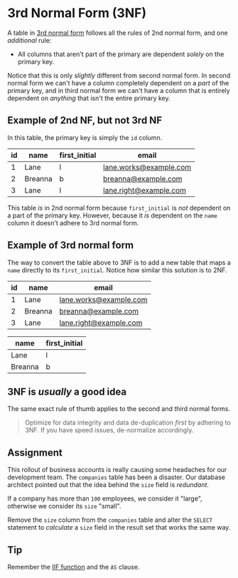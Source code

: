 # 3rd Normal Form (3NF)

A table in [3rd normal form](https://en.wikipedia.org/wiki/Third_normal_form) follows all the rules of 2nd normal form, and one *additional* rule:

* All columns that aren't part of the primary are dependent *solely* on the primary key.

Notice that this is only *slightly* different from second normal form. In second normal form we can't have a column completely dependent on a *part* of the primary key, and in third normal form we can't have a column that is entirely dependent on *anything* that isn't the entire primary key.

## Example of 2nd NF, but not 3rd NF

In this table, the primary key is simply the `id` column.

| id  | name    | first_initial | email                  |
| --- | ------- | ------------- | ---------------------- |
| 1   | Lane    | l             | lane.works@example.com |
| 2   | Breanna | b             | breanna@example.com    |
| 3   | Lane    | l             | lane.right@example.com |

This table *is* in 2nd normal form because `first_initial` is *not* dependent on a part of the primary key. However, because it *is* dependent on the `name` column it doesn't adhere to 3rd normal form.

## Example of 3rd normal form

The way to convert the table above to 3NF is to add a new table that maps a `name` directly to its `first_initial`. Notice how similar this solution is to 2NF.

| id  | name    | email                  |
| --- | ------- | ---------------------- |
| 1   | Lane    | lane.works@example.com |
| 2   | Breanna | breanna@example.com    |
| 3   | Lane    | lane.right@example.com |

| name    | first_initial |
| ------- | ------------- |
| Lane    | l             |
| Breanna | b             |

## 3NF is *usually* a good idea

The same exact rule of thumb applies to the second and third normal forms.

> Optimize for data integrity and data de-duplication *first* by adhering to 3NF. If you have speed issues, de-normalize accordingly.

## Assignment

This rollout of business accounts is really causing some headaches for our development team. The `companies` table has been a disaster. Our database architect pointed out that the idea behind the `size` field is *redundant*.

If a company has more than `100` employees, we consider it "large", otherwise we consider its `size` "small".

Remove the `size` column from the `companies` table and alter the `SELECT` statement to *calculate* a `size` field in the result set that works the same way.

## Tip

Remember the [IIF function](https://www.sqlitetutorial.net/sqlite-functions/sqlite-iif/) and the `AS` clause.
